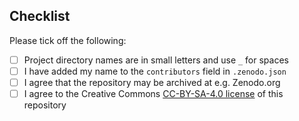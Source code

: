 ## Checklist

Please tick off the following:

- [ ] Project directory names are in small letters and use `_` for spaces
- [ ] I have added my name to the `contributors` field in `.zenodo.json`
- [ ] I agree that the repository may be archived at e.g. Zenodo.org
- [ ] I agree to the Creative Commons [CC-BY-SA-4.0 license](https://creativecommons.org/licenses/by-sa/4.0) of this repository

